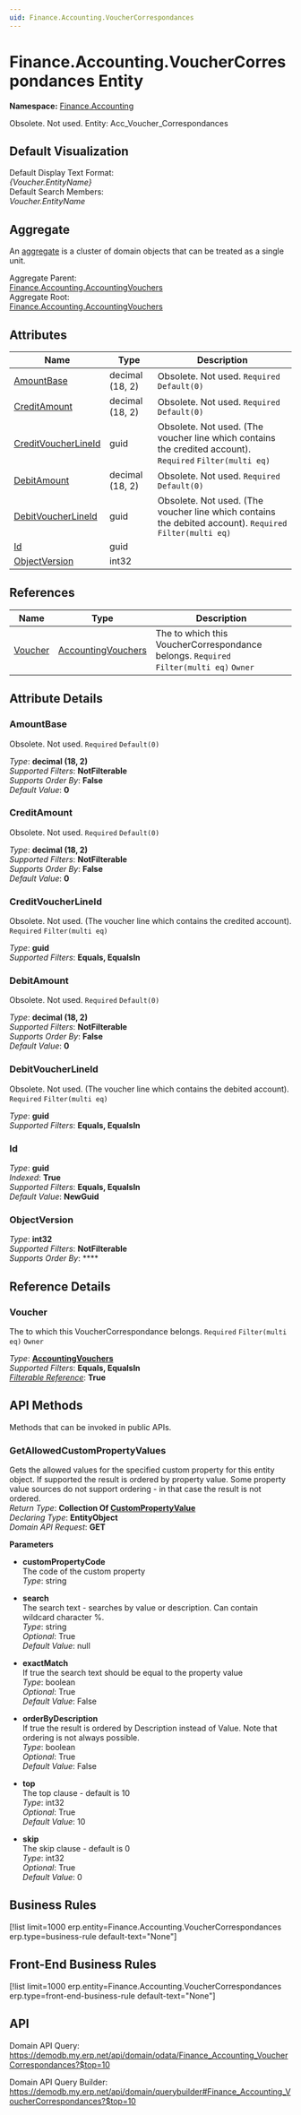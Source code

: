 ```yaml
---
uid: Finance.Accounting.VoucherCorrespondances
---
```

# Finance.Accounting.VoucherCorrespondances Entity

**Namespace:** [Finance.Accounting](Finance.Accounting.md)  

Obsolete. Not used. Entity: Acc_Voucher_Correspondances

## Default Visualization
Default Display Text Format:  
_{Voucher.EntityName}_  
Default Search Members:  
_Voucher.EntityName_  

## Aggregate
An [aggregate](https://docs.erp.net/tech/advanced/concepts/aggregates.html) is a cluster of domain objects that can be treated as a single unit.  

Aggregate Parent:  
[Finance.Accounting.AccountingVouchers](Finance.Accounting.AccountingVouchers.md)  
Aggregate Root:  
[Finance.Accounting.AccountingVouchers](Finance.Accounting.AccountingVouchers.md)  

## Attributes

| Name | Type | Description |
| ---- | ---- | --- |
| [AmountBase](Finance.Accounting.VoucherCorrespondances.md#amountbase) | decimal (18, 2) | Obsolete. Not used. `Required` `Default(0)` 
| [CreditAmount](Finance.Accounting.VoucherCorrespondances.md#creditamount) | decimal (18, 2) | Obsolete. Not used. `Required` `Default(0)` 
| [CreditVoucherLineId](Finance.Accounting.VoucherCorrespondances.md#creditvoucherlineid) | guid | Obsolete. Not used. (The voucher line which contains the credited account). `Required` `Filter(multi eq)` 
| [DebitAmount](Finance.Accounting.VoucherCorrespondances.md#debitamount) | decimal (18, 2) | Obsolete. Not used. `Required` `Default(0)` 
| [DebitVoucherLineId](Finance.Accounting.VoucherCorrespondances.md#debitvoucherlineid) | guid | Obsolete. Not used. (The voucher line which contains the debited account). `Required` `Filter(multi eq)` 
| [Id](Finance.Accounting.VoucherCorrespondances.md#id) | guid |  
| [ObjectVersion](Finance.Accounting.VoucherCorrespondances.md#objectversion) | int32 |  

## References

| Name | Type | Description |
| ---- | ---- | --- |
| [Voucher](Finance.Accounting.VoucherCorrespondances.md#voucher) | [AccountingVouchers](Finance.Accounting.AccountingVouchers.md) | The <see cref="AccountingVoucher"/> to which this VoucherCorrespondance belongs. `Required` `Filter(multi eq)` `Owner` |


## Attribute Details

### AmountBase

Obsolete. Not used. `Required` `Default(0)`

_Type_: **decimal (18, 2)**  
_Supported Filters_: **NotFilterable**  
_Supports Order By_: **False**  
_Default Value_: **0**  

### CreditAmount

Obsolete. Not used. `Required` `Default(0)`

_Type_: **decimal (18, 2)**  
_Supported Filters_: **NotFilterable**  
_Supports Order By_: **False**  
_Default Value_: **0**  

### CreditVoucherLineId

Obsolete. Not used. (The voucher line which contains the credited account). `Required` `Filter(multi eq)`

_Type_: **guid**  
_Supported Filters_: **Equals, EqualsIn**  

### DebitAmount

Obsolete. Not used. `Required` `Default(0)`

_Type_: **decimal (18, 2)**  
_Supported Filters_: **NotFilterable**  
_Supports Order By_: **False**  
_Default Value_: **0**  

### DebitVoucherLineId

Obsolete. Not used. (The voucher line which contains the debited account). `Required` `Filter(multi eq)`

_Type_: **guid**  
_Supported Filters_: **Equals, EqualsIn**  

### Id

_Type_: **guid**  
_Indexed_: **True**  
_Supported Filters_: **Equals, EqualsIn**  
_Default Value_: **NewGuid**  

### ObjectVersion

_Type_: **int32**  
_Supported Filters_: **NotFilterable**  
_Supports Order By_: ****  


## Reference Details

### Voucher

The <see cref="AccountingVoucher"/> to which this VoucherCorrespondance belongs. `Required` `Filter(multi eq)` `Owner`

_Type_: **[AccountingVouchers](Finance.Accounting.AccountingVouchers.md)**  
_Supported Filters_: **Equals, EqualsIn**  
_[Filterable Reference](https://docs.erp.net/dev/domain-api/filterable-references.html)_: **True**  


## API Methods

Methods that can be invoked in public APIs.

### GetAllowedCustomPropertyValues

Gets the allowed values for the specified custom property for this entity object.              If supported the result is ordered by property value. Some property value sources do not support ordering - in that case the result is not ordered.  
_Return Type_: **Collection Of [CustomPropertyValue](../data-types.md#general.custompropertyvalue)**  
_Declaring Type_: **EntityObject**  
_Domain API Request_: **GET**  

**Parameters**  
  * **customPropertyCode**  
    The code of the custom property  
    _Type_: string  

  * **search**  
    The search text - searches by value or description. Can contain wildcard character %.  
    _Type_: string  
     _Optional_: True  
    _Default Value_: null  

  * **exactMatch**  
    If true the search text should be equal to the property value  
    _Type_: boolean  
     _Optional_: True  
    _Default Value_: False  

  * **orderByDescription**  
    If true the result is ordered by Description instead of Value. Note that ordering is not always possible.  
    _Type_: boolean  
     _Optional_: True  
    _Default Value_: False  

  * **top**  
    The top clause - default is 10  
    _Type_: int32  
     _Optional_: True  
    _Default Value_: 10  

  * **skip**  
    The skip clause - default is 0  
    _Type_: int32  
     _Optional_: True  
    _Default Value_: 0  



## Business Rules

[!list limit=1000 erp.entity=Finance.Accounting.VoucherCorrespondances erp.type=business-rule default-text="None"]

## Front-End Business Rules

[!list limit=1000 erp.entity=Finance.Accounting.VoucherCorrespondances erp.type=front-end-business-rule default-text="None"]

## API

Domain API Query:
<https://demodb.my.erp.net/api/domain/odata/Finance_Accounting_VoucherCorrespondances?$top=10>

Domain API Query Builder:
<https://demodb.my.erp.net/api/domain/querybuilder#Finance_Accounting_VoucherCorrespondances?$top=10>

